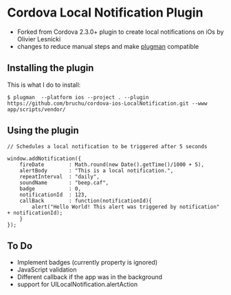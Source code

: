 Cordova Local Notification Plugin
=================================

- Forked from Cordova 2.3.0+ plugin to create local notifications on iOs by Olivier Lesnicki 
- changes to reduce manual steps and make [plugman](https://github.com/apache/cordova-plugman) compatible

Installing the plugin
---------------------

This is what I do to install:

    $ plugman  --platform ios --project . --plugin https://github.com/bruchu/cordova-ios-LocalNotification.git --www app/scripts/vendor/

Using the plugin
----------------

	// Schedules a local notification to be triggered after 5 seconds

    window.addNotification({
		fireDate        : Math.round(new Date().getTime()/1000 + 5),
		alertBody       : "This is a local notification.",
		repeatInterval  : "daily",
		soundName       : "beep.caf",
		badge           : 0,
		notificationId  : 123,
		callBack        : function(notificationId){ 
			alert("Hello World! This alert was triggered by notification" + notificationId); 
		}    		
	});


To Do
-----
- Implement badges (currently property is ignored)
- JavaScript validation
- Different callback if the app was in the background
- support for UILocalNotification.alertAction
